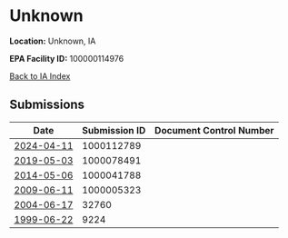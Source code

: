 # Unknown

**Location:** Unknown, IA

**EPA Facility ID:** 100000114976

[Back to IA Index](../../index.md)

## Submissions

| Date | Submission ID | Document Control Number |
|------|--------------|-------------------------|
| [2024-04-11](submissions/1000112789.md) | 1000112789 |  |
| [2019-05-03](submissions/1000078491.md) | 1000078491 |  |
| [2014-05-06](submissions/1000041788.md) | 1000041788 |  |
| [2009-06-11](submissions/1000005323.md) | 1000005323 |  |
| [2004-06-17](submissions/32760.md) | 32760 |  |
| [1999-06-22](submissions/9224.md) | 9224 |  |
